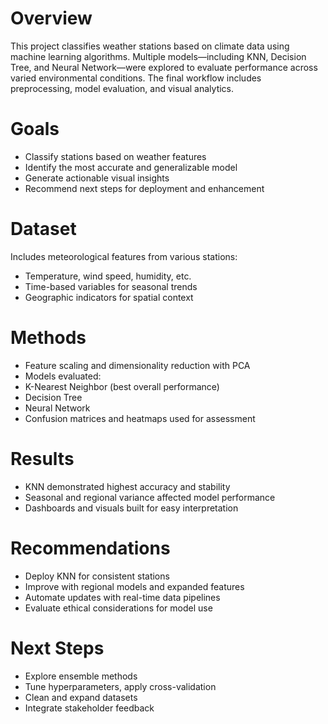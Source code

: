 # Overview
This project classifies weather stations based on climate data using machine learning algorithms. Multiple models—including KNN, Decision Tree, and Neural Network—were explored to evaluate performance across varied environmental conditions. The final workflow includes preprocessing, model evaluation, and visual analytics.
# Goals
- Classify stations based on weather features
- Identify the most accurate and generalizable model
- Generate actionable visual insights
- Recommend next steps for deployment and enhancement
# Dataset
Includes meteorological features from various stations:
- Temperature, wind speed, humidity, etc.
- Time-based variables for seasonal trends
- Geographic indicators for spatial context
# Methods
- Feature scaling and dimensionality reduction with PCA
- Models evaluated:
- K-Nearest Neighbor (best overall performance)
- Decision Tree
- Neural Network
- Confusion matrices and heatmaps used for assessment
# Results
- KNN demonstrated highest accuracy and stability
- Seasonal and regional variance affected model performance
- Dashboards and visuals built for easy interpretation
# Recommendations
- Deploy KNN for consistent stations
- Improve with regional models and expanded features
- Automate updates with real-time data pipelines
- Evaluate ethical considerations for model use
# Next Steps
- Explore ensemble methods
- Tune hyperparameters, apply cross-validation
- Clean and expand datasets
- Integrate stakeholder feedback

